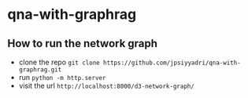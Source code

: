 # qna-with-graphrag

## How to run the network graph

- clone the repo `git clone https://github.com/jpsiyyadri/qna-with-graphrag.git`
- run `python -m http.server`
- visit the url `http://localhost:8000/d3-network-graph/`
